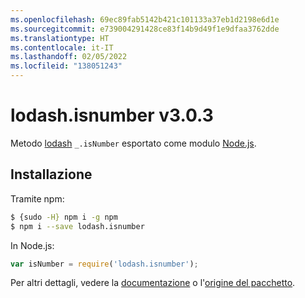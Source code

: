 ```yaml
---
ms.openlocfilehash: 69ec89fab5142b421c101133a37eb1d2198e6d1e
ms.sourcegitcommit: e739004291428ce83f14b9d49f1e9dfaa3762dde
ms.translationtype: HT
ms.contentlocale: it-IT
ms.lasthandoff: 02/05/2022
ms.locfileid: "138051243"
---
```

# <a name="lodashisnumber-v303"></a>lodash.isnumber v3.0.3

Metodo [lodash](https://lodash.com/) `_.isNumber` esportato come modulo [Node.js](https://nodejs.org/).

## <a name="installation"></a>Installazione

Tramite npm:
```bash
$ {sudo -H} npm i -g npm
$ npm i --save lodash.isnumber
```

In Node.js:
```js
var isNumber = require('lodash.isnumber');
```

Per altri dettagli, vedere la [documentazione](https://lodash.com/docs#isNumber) o l'[origine del pacchetto](https://github.com/lodash/lodash/blob/3.0.3-npm-packages/lodash.isnumber).
